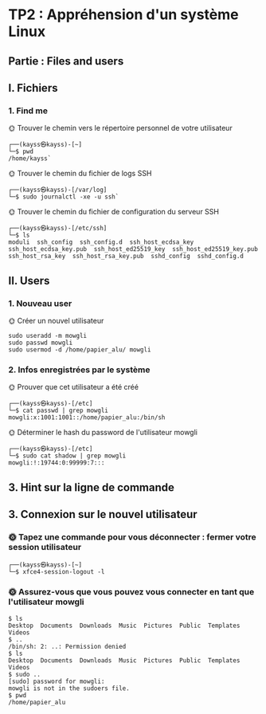# TP2 : Appréhension d'un système Linux

## Partie : Files and users

## I. Fichiers

### 1. Find me

🌞 Trouver le chemin vers le répertoire personnel de votre utilisateur
````
┌──(kayss㉿kayss)-[~]
└─$ pwd
/home/kayss`
````
🌞 Trouver le chemin du fichier de logs SSH
````
┌──(kayss㉿kayss)-[/var/log]
└─$ sudo journalctl -xe -u ssh`
`````
🌞 Trouver le chemin du fichier de configuration du serveur SSH
`````
┌──(kayss㉿kayss)-[/etc/ssh]
└─$ ls
moduli  ssh_config  ssh_config.d  ssh_host_ecdsa_key  ssh_host_ecdsa_key.pub  ssh_host_ed25519_key  ssh_host_ed25519_key.pub  ssh_host_rsa_key  ssh_host_rsa_key.pub  sshd_config  sshd_config.d
``````
## II. Users
### 1. Nouveau user

🌞 Créer un nouvel utilisateur
``````
sudo useradd -m mowgli
sudo passwd mowgli    
sudo usermod -d /home/papier_alu/ mowgli
``````
### 2. Infos enregistrées par le système
🌞 Prouver que cet utilisateur a été créé
``````
┌──(kayss㉿kayss)-[/etc]
└─$ cat passwd | grep mowgli
mowgli:x:1001:1001::/home/papier_alu:/bin/sh
``````
🌞 Déterminer le hash du password de l'utilisateur mowgli
``````
┌──(kayss㉿kayss)-[/etc]
└─$ sudo cat shadow | grep mowgli
mowgli:!:19744:0:99999:7:::
``````
## 3. Hint sur la ligne de commande

## 3. Connexion sur le nouvel utilisateur

### 🌞 Tapez une commande pour vous déconnecter : fermer votre session utilisateur

```
┌──(kayss㉿kayss)-[~]
└─$ xfce4-session-logout -l
```

### 🌞 Assurez-vous que vous pouvez vous connecter en tant que l'utilisateur mowgli

```
$ ls                      
Desktop  Documents  Downloads  Music  Pictures  Public  Templates  Videos
$ ..
/bin/sh: 2: ..: Permission denied
$ ls
Desktop  Documents  Downloads  Music  Pictures  Public  Templates  Videos
$ sudo ..
[sudo] password for mowgli:
mowgli is not in the sudoers file.
$ pwd
/home/papier_alu
```